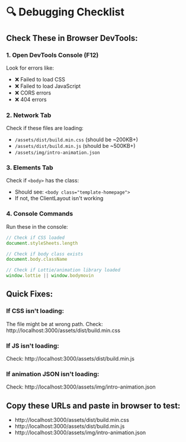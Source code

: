 # 🔍 Debugging Checklist

## Check These in Browser DevTools:

### 1. Open DevTools Console (F12)
Look for errors like:
- ❌ Failed to load CSS
- ❌ Failed to load JavaScript
- ❌ CORS errors
- ❌ 404 errors

### 2. Network Tab
Check if these files are loading:
- `/assets/dist/build.min.css` (should be ~200KB+)
- `/assets/dist/build.min.js` (should be ~500KB+)
- `/assets/img/intro-animation.json`

### 3. Elements Tab
Check if `<body>` has the class:
- Should see: `<body class="template-homepage">`
- If not, the ClientLayout isn't working

### 4. Console Commands
Run these in the console:
```javascript
// Check if CSS loaded
document.styleSheets.length

// Check if body class exists
document.body.className

// Check if Lottie/animation library loaded
window.lottie || window.bodymovin
```

## Quick Fixes:

### If CSS isn't loading:
The file might be at wrong path. Check: http://localhost:3000/assets/dist/build.min.css

### If JS isn't loading:
Check: http://localhost:3000/assets/dist/build.min.js

### If animation JSON isn't loading:
Check: http://localhost:3000/assets/img/intro-animation.json

## Copy these URLs and paste in browser to test:
- http://localhost:3000/assets/dist/build.min.css
- http://localhost:3000/assets/dist/build.min.js
- http://localhost:3000/assets/img/intro-animation.json

